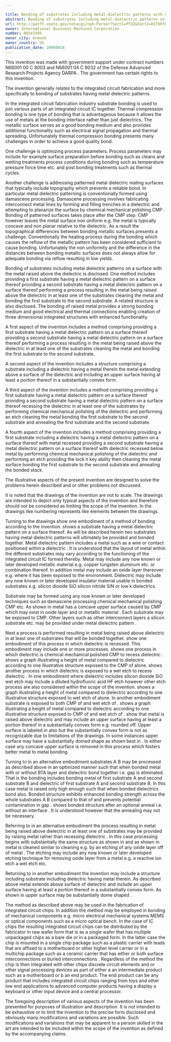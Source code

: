 ```yaml
---

title: Bonding of substrates including metal-dielectric patterns with metal raised above dielectric
abstract: Bonding of substrates including metal-dielectric patterns on a surface with the metal raised above the dielectric is disclosed. One method includes providing a first substrate having a metal-dielectric pattern on a surface thereof; providing a second substrate having a metal-dielectric pattern on a surface thereof; performing a process resulting in the metal being raised above the dielectric; cleaning the metal; and bonding the first substrate to the second substrate. A related structure is also disclosed. The bonding of raised metal provides a strong bonding medium, and good electrical and thermal connections enabling creation of three dimensional integrated structures with enhanced functionality.
url: http://patft.uspto.gov/netacgi/nph-Parser?Sect1=PTO2&Sect2=HITOFF&p=1&u=%2Fnetahtml%2FPTO%2Fsearch-adv.htm&r=1&f=G&l=50&d=PALL&S1=08241995&OS=08241995&RS=08241995
owner: International Business Machines Corporation
number: 08241995
owner_city: Armonk
owner_country: US
publication_date: 20060918
---
```

This invention was made with government support under contract numbers N66001 00 C 8003 and N66001 04 C 8032 of the Defense Advanced Research Projects Agency DARPA . The government has certain rights to this invention.

The invention generally relates to the integrated circuit fabrication and more specifically to bonding of substrates having metal dielectric patterns.

In the integrated circuit fabrication industry substrate bonding is used to join various parts of an integrated circuit IC together. Thermal compression bonding is one type of bonding that is advantageous because it allows the use of metals at the bonding interface rather than just dielectrics. The metallic surface serves as a good bonding medium and also provides additional functionality such as electrical signal propagation and thermal spreading. Unfortunately thermal compression bonding presents many challenges in order to achieve a good quality bond.

One challenge is optimizing process parameters. Process parameters may include for example surface preparation before bonding such as cleans and wetting treatments process conditions during bonding such as temperature pressure force time etc. and post bonding treatments such as thermal cycles.

Another challenge is addressing patterned metal dielectric mating surfaces that typically include topography which prevents a reliable bond. In particular metal dielectric patterning is conventionally formed using damascene processing. Damascene processing involves fabricating interconnect metal lines by forming and filling trenches in a dielectric and attempting to planarize the surface by chemical mechanical polishing CMP . Bonding of patterned surfaces takes place after the CMP step. CMP however leaves the metal surface non uniform e.g. the metal is typically concave and non planar relative to the dielectric. As a result the topographical differences between bonding metallic surfaces presents a challenge. Conventionally the heating process during the bonding which causes the reflow of the metallic pattern has been considered sufficient to cause bonding. Unfortunately the non uniformity and the difference in the distances between bonding metallic surfaces does not always allow for adequate bonding via reflow resulting in low yields.

Bonding of substrates including metal dielectric patterns on a surface with the metal raised above the dielectric is disclosed. One method includes providing a first substrate having a metal dielectric pattern on a surface thereof providing a second substrate having a metal dielectric pattern on a surface thereof performing a process resulting in the metal being raised above the dielectric in at least one of the substrates cleaning the metal and bonding the first substrate to the second substrate. A related structure is also disclosed. The bonding of raised metal provides a strong bonding medium and good electrical and thermal connections enabling creation of three dimensional integrated structures with enhanced functionality.

A first aspect of the invention includes a method comprising providing a first substrate having a metal dielectric pattern on a surface thereof providing a second substrate having a metal dielectric pattern on a surface thereof performing a process resulting in the metal being raised above the dielectric in at least one of the substrates cleaning the metal and bonding the first substrate to the second substrate.

A second aspect of the invention includes a structure comprising a substrate including a dielectric having a metal therein the metal extending above a surface of the dielectric and including an upper surface having at least a portion thereof in a substantially convex form.

A third aspect of the invention includes a method comprising providing a first substrate having a metal dielectric pattern on a surface thereof providing a second substrate having a metal dielectric pattern on a surface thereof recessing the dielectric in at least one of the substrates by performing chemical mechanical polishing of the dielectric and performing an etch cleaning the metal bonding the first substrate to the second substrate and annealing the first substrate and the second substrate.

A fourth aspect of the invention includes a method comprising providing a first substrate including a dielectric having a metal dielectric pattern on a surface thereof with metal recessed providing a second substrate having a metal dielectric pattern on a surface thereof with dielectric recessed below metal by performing chemical mechanical polishing of the dielectric and performing an etch providing the lock n key ability then cleaning the metal surface bonding the first substrate to the second substrate and annealing the bonded stack.

The illustrative aspects of the present invention are designed to solve the problems herein described and or other problems not discussed.

It is noted that the drawings of the invention are not to scale. The drawings are intended to depict only typical aspects of the invention and therefore should not be considered as limiting the scope of the invention. In the drawings like numbering represents like elements between the drawings.

Turning to the drawings show one embodiment of a method of bonding according to the invention. shows a substrate having a metal dielectric pattern on a surface thereof. As will be described herein two substrates having metal dielectric patterns will ultimately be provided and bonded together. Metal dielectric pattern includes a metal such as a wire or contact positioned within a dielectric . It is understood that the layout of metal within the different substrates may vary according to the functioning of the integrated circuit IC formed thereby. Metal may include any now known or later developed metallic material e.g. copper tungsten aluminum etc. or combination thereof. In addition metal may include an oxide layer thereover e.g. where it has been exposed to the environment. Dielectric may include any now known or later developed insulator material usable in bonded substrates e.g. silicon dioxide SiO silicon nitride SiN or low k dielectrics.

Substrate may be formed using any now known or later developed techniques such as damascene processing chemical mechanical polishing CMP etc. As shown in metal has a concave upper surface caused by CMP which may exist in oxide layer and or metallic material . Each substrate may be exposed to CMP. Other layers such as other interconnect layers a silicon substrate etc. may be provided under metal dielectric pattern .

Next a process is performed resulting in metal being raised above dielectric in at least one of substrates that will be bonded together. show one embodiment of this process in which dielectric is recessed. This embodiment may include one or more processes. shows one process in which dielectric is chemical mechanical polished CMP to recess dielectric . shows a graph illustrating a height of metal compared to dielectric according to one illustrative structure exposed to the CMP of alone. shows another process in which dielectric is exposed to a wet etch to recess dielectric . In one embodiment where dielectric includes silicon dioxide SiO wet etch may include a diluted hydrofluoric acid HF etch however other etch process are also considered within the scope of the invention. shows a graph illustrating a height of metal compared to dielectric according to one illustrative structure exposed to wet etch of alone. In another embodiment substrate is exposed to both CMP of and wet etch of . shows a graph illustrating a height of metal compared to dielectric according to one illustrative structure exposed to CMP of and wet etch of . show that metal is raised above dielectric and may include an upper surface having at least a portion thereof in a substantially convex form e.g. rounded off. Upper surface is labeled in also but the substantially convex form is not as recognizable due to limitations of the drawings. In some instances upper surface may have a substantially domed shape as shown best in . In either case any concave upper surface is removed in this process which fosters better metal to metal bonding.

Turning to in an alternative embodiment substrates A B may be processed as described above in an optimized manner such that when bonded metal with or without BTA layer and dielectric bond together i.e. gap is eliminated. That is the bonding includes bonding metal of first substrate A and second substrate B and dielectric of first substrate A and second substrate B. In this case metal is raised only high enough such that when bonded dielectrics bond also. Bonded structure exhibits enhanced bonding strength across the whole substrates A B compared to that of and prevents potential contamination in gap . shows bonded structure after an optional anneal i.e. without an interface . It is understood however that the annealing may not be necessary.

Referring to in an alternative embodiment the process resulting in metal being raised above dielectric in at least one of substrates may be provided by raising metal rather than recessing dielectric . In this case processing begins with substantially the same structure as shown in and as shown in metal is cleaned similar to cleaning e.g. by an etching of any oxide layer off of metal . The etching may include any now known or later developed etching technique for removing oxide layer from a metal e.g. a reactive ion etch a wet etch etc.

Returning to in another embodiment the invention may include a structure including substrate including dielectric having metal therein. As described above metal extends above surface of dielectric and include an upper surface having at least a portion thereof in a substantially convex form. As shown in upper surface may be substantially dome shaped .

The method as described above may be used in the fabrication of integrated circuit chips. In addition the method may be employed in bonding of mechanical components e.g. micro electrical mechanical systems MEMS or optical components such as a micro optical bench. In the case of IC chips the resulting integrated circuit chips can be distributed by the fabricator in raw wafer form that is as a single wafer that has multiple unpackaged chips as a bare die or in a packaged form. In the latter case the chip is mounted in a single chip package such as a plastic carrier with leads that are affixed to a motherboard or other higher level carrier or in a multichip package such as a ceramic carrier that has either or both surface interconnections or buried interconnections . Regardless of the method the chip is then integrated with other chips discrete circuit elements and or other signal processing devices as part of either a an intermediate product such as a motherboard or b an end product. The end product can be any product that includes integrated circuit chips ranging from toys and other low end applications to advanced computer products having a display a keyboard or other input device and a central processor.

The foregoing description of various aspects of the invention has been presented for purposes of illustration and description. It is not intended to be exhaustive or to limit the invention to the precise form disclosed and obviously many modifications and variations are possible. Such modifications and variations that may be apparent to a person skilled in the art are intended to be included within the scope of the invention as defined by the accompanying claims.

